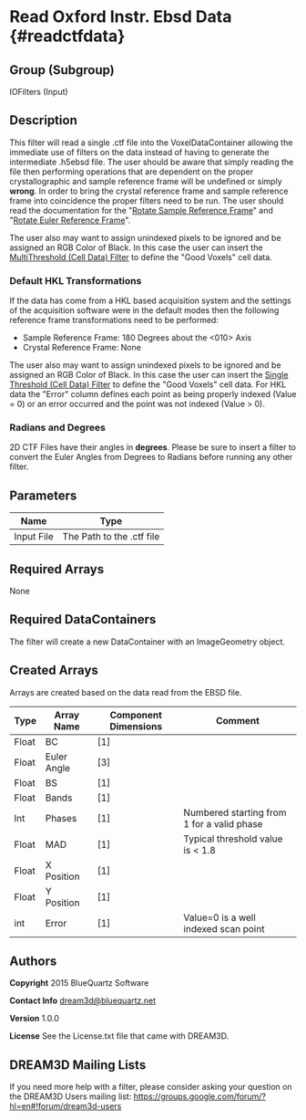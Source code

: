 Read Oxford Instr. Ebsd Data {#readctfdata}
=====

## Group (Subgroup) ##
IOFilters (Input)


## Description ##
This filter will read a single .ctf file into the VoxelDataContainer allowing the immediate use of filters on the data instead of having to generate the intermediate .h5ebsd file. The user should be aware that simply reading the file then performing operations that are dependent on the proper crystallographic and sample reference frame will be undefined or simply **wrong**. In order to bring the crystal reference frame and sample reference frame into coincidence the proper filters need to be run. The user should read the documentation for the "[Rotate Sample Reference Frame](rotatesamplerefframe.html)" and "[Rotate Euler Reference Frame](rotateeulerrefframe.html)".


The user also may want to assign unindexed pixels to be ignored and be assigned an RGB Color of Black. In this case the user can insert the [MultiThreshold (Cell Data) Filter](multithresholdcells.html) to define the "Good Voxels" cell data.

### Default HKL Transformations ###

If the data has come from a HKL based acquisition system and the settings of the acquisition software were in the default modes then the following reference frame transformations need to be performed:

+ Sample Reference Frame: 180 Degrees about the <010> Axis
+ Crystal Reference Frame: None
 
The user also may want to assign unindexed pixels to be ignored and be assigned an RGB Color of Black. In this case the user can insert the [Single Threshold (Cell Data) Filter](singlethresholdcells.html) to define the "Good Voxels" cell data. For HKL data the "Error" column defines each point as being properly indexed (Value = 0) or an error occurred and the point was not indexed (Value > 0).

### Radians and Degrees ###

2D CTF Files have their angles in **degrees**. Please be sure to insert a filter to convert the Euler Angles from Degrees to Radians before running any other filter.

## Parameters ##

| Name             | Type |
|------------------|------|
| Input File | The Path to the .ctf file |

## Required Arrays ##

None

## Required DataContainers ##

The filter will create a new DataContainer with an ImageGeometry object.

## Created Arrays ##

Arrays are created based on the data read from the EBSD file.


| Type | Array Name | Component Dimensions | Comment |
|------|--------------------|-------------|---------|
| Float  | BC | [1]     |  |
| Float  | Euler Angle      | [3]     |    |
| Float  | BS              | [1]     |    |
| Float  | Bands    | [1] |    |
| Int    | Phases             | [1] | Numbered starting from 1 for a valid phase   |
| Float  | MAD       | [1] | Typical threshold value is < 1.8  |
| Float  | X Position       | [1] |    |
| Float  | Y Position       | [1] |    |
| int  | Error       | [1] | Value=0 is a well indexed scan point   |



## Authors ##

**Copyright** 2015 BlueQuartz Software

**Contact Info** dream3d@bluequartz.net

**Version** 1.0.0

**License**  See the License.txt file that came with DREAM3D.



## DREAM3D Mailing Lists ##

If you need more help with a filter, please consider asking your question on the DREAM3D Users mailing list:
https://groups.google.com/forum/?hl=en#!forum/dream3d-users

